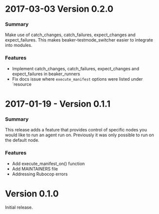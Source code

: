 # 2017-03-03 Version 0.2.0
### Summary
Make use of catch_changes, catch_failures, expect_changes and expect_failures. This makes beaker-testmode_switcher easier to integrate into modules.

### Features
- Implement catch_changes, catch_failures, expect_changes and expect_failures in beaker_runners
- Fix docs issue where `execute_manifest` options were listed under `resource

# 2017-01-19 - Version 0.1.1
### Summary

This release adds a feature that provides control of specific nodes you would like to run an agent run on. Previously it was only possible to run on the default node.

### Features
- Add execute_manifest_on() function
- Add MAINTAINERS file
- Addressing Rubocop errors

# Version 0.1.0

Initial release.
